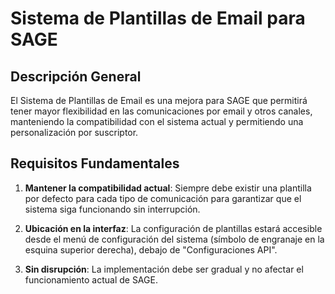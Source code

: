 # Sistema de Plantillas de Email para SAGE

## Descripción General

El Sistema de Plantillas de Email es una mejora para SAGE que permitirá tener mayor flexibilidad en las comunicaciones por email y otros canales, manteniendo la compatibilidad con el sistema actual y permitiendo una personalización por suscriptor.

## Requisitos Fundamentales

1. **Mantener la compatibilidad actual**: Siempre debe existir una plantilla por defecto para cada tipo de comunicación para garantizar que el sistema siga funcionando sin interrupción.

2. **Ubicación en la interfaz**: La configuración de plantillas estará accesible desde el menú de configuración del sistema (símbolo de engranaje en la esquina superior derecha), debajo de "Configuraciones API".

3. **Sin disrupción**: La implementación debe ser gradual y no afectar el funcionamiento actual de SAGE.
